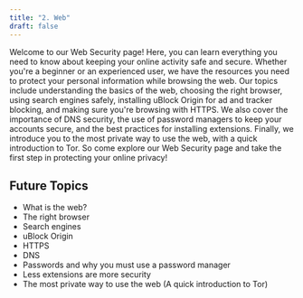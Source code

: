 ```yaml
---
title: "2. Web"
draft: false
---
```


Welcome to our Web Security page! Here, you can learn everything you need to know about keeping your online activity safe and secure. Whether you're a beginner or an experienced user, we have the resources you need to protect your personal information while browsing the web. Our topics include understanding the basics of the web, choosing the right browser, using search engines safely, installing uBlock Origin for ad and tracker blocking, and making sure you're browsing with HTTPS. We also cover the importance of DNS security, the use of password managers to keep your accounts secure, and the best practices for installing extensions. Finally, we introduce you to the most private way to use the web, with a quick introduction to Tor. So come explore our Web Security page and take the first step in protecting your online privacy!

## Future Topics

- What is the web?
- The right browser
- Search engines
- uBlock Origin
- HTTPS
- DNS
- Passwords and why you must use a password manager
- Less extensions are more security
- The most private way to use the web (A quick introduction to Tor)
